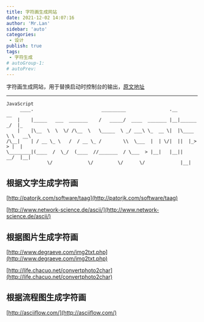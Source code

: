 ```yaml
---
title: 字符画生成网站
date: 2021-12-02 14:07:16
author: 'Mr.Lan'
sidebar: 'auto'
categories: 
 - 设计
publish: true
tags: 
 - 字符生成
# autoGroup-1:
# autoPrev:
---
```


字符画生成网站，用于替换启动时控制台的输出，[原文地址](https://www.jianshu.com/p/fca56d635091)
<!-- more -->
***

```
JavaScript
     ____.                         _________                .__           __   
    |    |_____   ___  _______    /   _____/  ____  _______ |__|______  _/  |_ 
    |    |\__  \  \  \/ /\__  \   \_____  \ _/ ___\ \_  __ \|  |\____ \ \   __\
/\__|    | / __ \_ \   /  / __ \_ /        \\  \___  |  | \/|  ||  |_> > |  |  
\________|(____  /  \_/  (____  //_______  / \___  > |__|   |__||   __/  |__|  
               \/             \/         \/      \/             |__|          
```

## 根据文字生成字符画
[http://patorjk.com/software/taag](http://patorjk.com/software/taag)

[http://www.network-science.de/ascii/](http://www.network-science.de/ascii/)

## 根据图片生成字符画
[http://www.degraeve.com/img2txt.php](http://www.degraeve.com/img2txt.php)

[http://life.chacuo.net/convertphoto2char](http://life.chacuo.net/convertphoto2char)

## 根据流程图生成字符画
[http://asciiflow.com/](http://asciiflow.com/)

